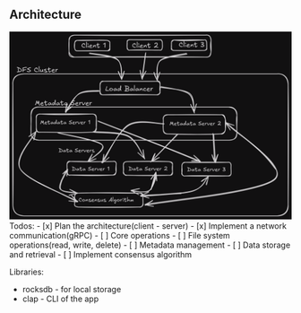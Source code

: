 ## Architecture
<img src="./assets/architecture.png" alt="architecture" >
Todos:
- [x] Plan the architecture(client - server)
- [x] Implement a network communication(gRPC)
- [ ] Core operations
   - [ ] File system operations(read, write, delete)
   - [ ] Metadata management
   - [ ] Data storage and retrieval
- [ ] Implement consensus algorithm

Libraries:
- rocksdb - for local storage
- clap - CLI of the app

